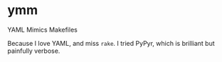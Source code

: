 # ymm
YAML Mimics Makefiles

Because I love YAML, and miss `rake`.
I tried PyPyr, which is brilliant but painfully verbose.
